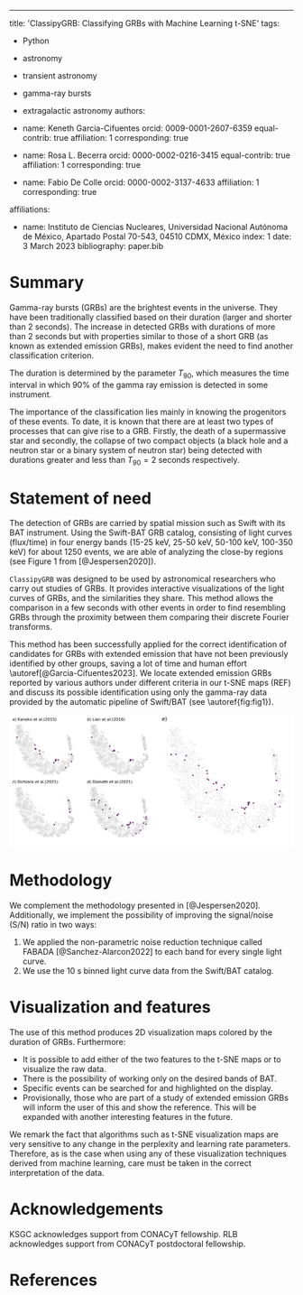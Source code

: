 ---
title: 'ClassipyGRB: Classifying GRBs with Machine Learning t-SNE'
tags:
  - Python
  - astronomy
  - transient astronomy
  - gamma-ray bursts
  - extragalactic astronomy
authors:
  - name: Keneth Garcia-Cifuentes
    orcid: 0009-0001-2607-6359
    equal-contrib: true
    affiliation: 1
    corresponding: true

  - name: Rosa L. Becerra 
    orcid: 0000-0002-0216-3415
    equal-contrib: true
    affiliation: 1
    corresponding: true

  - name: Fabio De Colle
    orcid: 0000-0002-3137-4633
    affiliation: 1
    corresponding: true

affiliations:
 - name: Instituto de Ciencias Nucleares,  Universidad Nacional Autónoma de México, Apartado Postal 70-543, 04510 CDMX, México
   index: 1
date: 3 March 2023
bibliography: paper.bib

# Summary

Gamma-ray bursts (GRBs) are the brightest events in the universe. They have been traditionally classified based on their duration (larger and shorter than 2 seconds). The increase in detected GRBs with durations of more than 2 seconds but with properties similar to those of a short GRB (as known as extended emission GRBs), makes evident the need to find another classification criterion.

The duration is determined by the parameter $T_{90}$, which measures the time interval in which 90% of the gamma ray emission is detected in some instrument.

The importance of the classification lies mainly in knowing the progenitors of these events. To date, it is known that there are at least two types of processes that can give rise to a GRB. Firstly, the death of a supermassive star and secondly, the collapse of two compact objects (a black hole and a neutron star or a binary system of neutron star) being detected with durations greater and less than $T_{90}=2$ seconds respectively.

# Statement of need

The detection of GRBs are carried by spatial mission such as Swift with its BAT instrument. Using the Swift-BAT GRB catalog, consisting of light curves (flux/time) in four energy bands (15-25 keV, 25-50 keV, 50-100 keV, 100-350 keV) for about 1250 events, we are able of analyzing the close-by regions (see Figure 1 from [@Jespersen2020]). 

`ClassipyGRB` was designed to be used by astronomical researchers who carry out studies of GRBs. It provides interactive visualizations of the light curves of GRBs, and the similarities they share. This method allows the comparison in a few seconds with other events in order to find resembling GRBs through the proximity between them comparing their discrete Fourier transforms. 

This method has been successfully applied for the correct identification of candidates for GRBs with extended emission that have not been previously identified by other groups, saving a lot of time and human effort \autoref[@Garcia-Cifuentes2023]. We locate extended emission GRBs reported by various authors under different criteria in our t-SNE maps (REF) and discuss its possible identification using only the gamma-ray data provided by the automatic pipeline of Swift/BAT (see \autoref{fig:fig1}). 

![t-SNE visualization map obtained for the noise-reduced dataset binned at $64$ ms with $pp=30$. GRBs colored in magenta are classified as Extended Emission by previous works. Image taken from. \label{fig:fig1}](https://github.com/KenethGarcia/ClassiPyGRB/blob/1d0b3e43dd4c200382538ed2a60b695c49d064a4/JOSS_Docs/Figures/EE_analysis.jpg)



# Methodology

We complement the methodology presented in [@Jespersen2020]. Additionally, we implement the possibility of improving the signal/noise (S/N) ratio in two ways:

1. We applied the non-parametric noise reduction technique called FABADA [@Sanchez-Alarcon2022] to each band for every single light curve. 
2. We use the 10 s binned light curve data from the Swift/BAT catalog.

# Visualization and features

The use of this method produces 2D visualization maps colored by the duration of GRBs. Furthermore:

- It is possible to add either of the two features to the t-SNE maps or to visualize the raw data.
- There is the possibility of working only on the desired bands of BAT.
- Specific events can be searched for and highlighted on the display.
- Provisionally, those who are part of a study of extended emission GRBs will inform the user of this and show the reference. This will be expanded with another interesting features in the future.

We remark the fact that algorithms such as t-SNE visualization maps are very sensitive to any change in the perplexity and learning rate parameters. Therefore, as is the case when using any of these visualization techniques derived from machine learning, care must be taken in the correct interpretation of the data.


# Acknowledgements

KSGC acknowledges support from CONACyT fellowship. RLB acknowledges support from CONACyT postdoctoral fellowship.

# References
